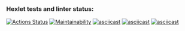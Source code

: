 ### Hexlet tests and linter status:
[![Actions Status](https://github.com/dikky88/frontend-project-44/workflows/hexlet-check/badge.svg)](https://github.com/dikky88/frontend-project-44/actions)
[![Maintainability](https://api.codeclimate.com/v1/badges/f71d934b54d9d9154a7c/maintainability)](https://codeclimate.com/github/dikky88/frontend-project-44/maintainability)
[![asciicast](https://asciinema.org/a/Gb4F5nmc4FhINMwqB05eApaPS.svg)](https://asciinema.org/a/Gb4F5nmc4FhINMwqB05eApaPS)
[![asciicast](https://asciinema.org/a/23h2jkYh0KioileUSaIEP3wBf.svg)](https://asciinema.org/a/23h2jkYh0KioileUSaIEP3wBf)
[![asciicast](https://asciinema.org/a/iBdU4jTxOHsAH52RxM7g44m6a.svg)](https://asciinema.org/a/iBdU4jTxOHsAH52RxM7g44m6a)